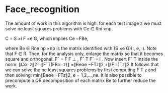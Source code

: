 # Face_recognition

The amount of work in this algorithm is high: for each test image z we must solve ne least squares problems with Ce ∈ Rni ×np.

C = S ×i F ×e G, which implies Ce =FBe,

where Be ∈ Rne np ×np is the matrix identified with (S ×e G)(:, e, :). Note that F ∈ R. Then, for the analysis only, enlarge the matrix so that it becomes square and orthogonal:
Fˆ = F F ⊥ , Fˆ T Fˆ = I .
Now insert Fˆ T inside the norm:
∥Cα−z∥2= ∥FˆT(FBα−z)∥ =∥Beαe −FTz∥2 +∥(F⊥)Tz∥2
It follows that we can solve the ne least squares problems by first computing F T z and then solving:
min∥Beαe −FTz∥2, e = 1,2,...,ne.
It is also possible to precompute a QR decomposition of each matrix Be to further reduce the work.
